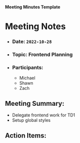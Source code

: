 **Meeting Minutes Template**

# Meeting Notes

- ### Date: `2022-10-28`
- ### Topic: Frontend Planning
- ### Participants:
  - Michael
  - Shawn
  - Zach

## Meeting Summary:

- Delegate frontend work for TD1
- Setup global styles

## Action Items:

